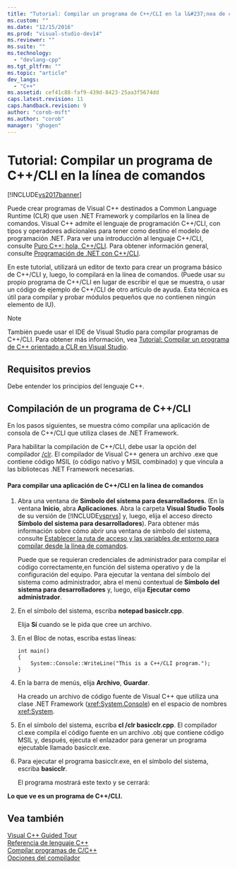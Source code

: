 ```yaml
---
title: "Tutorial: Compilar un programa de C++/CLI en la l&#237;nea de comandos | Microsoft Docs"
ms.custom: ""
ms.date: "12/15/2016"
ms.prod: "visual-studio-dev14"
ms.reviewer: ""
ms.suite: ""
ms.technology: 
  - "devlang-cpp"
ms.tgt_pltfrm: ""
ms.topic: "article"
dev_langs: 
  - "C++"
ms.assetid: cef41c88-faf9-439d-8423-25aa3f5674dd
caps.latest.revision: 11
caps.handback.revision: 9
author: "corob-msft"
ms.author: "corob"
manager: "ghogen"
---
```

# Tutorial: Compilar un programa de C++/CLI en la l&#237;nea de comandos
[!INCLUDE[vs2017banner](../assembler/inline/includes/vs2017banner.md)]

Puede crear programas de Visual C\+\+ destinados a Common Language Runtime \(CLR\) que usen .NET Framework y compilarlos en la línea de comandos.  Visual C\+\+ admite el lenguaje de programación C\+\+\/CLI, con tipos y operadores adicionales para tener como destino el modelo de programación .NET.  Para ver una introducción al lenguaje C\+\+\/CLI, consulte [Puro C\+\+: hola, C\+\+\/CLI](http://msdn.microsoft.com/magazine/cc163681.aspx).  Para obtener información general, consulte [Programación de .NET con C\+\+\/CLI](../dotnet/dotnet-programming-with-cpp-cli-visual-cpp.md).  
  
 En este tutorial, utilizará un editor de texto para crear un programa básico de C\+\+\/CLI y, luego, lo compilará en la línea de comandos.  \(Puede usar su propio programa de C\+\+\/CLI en lugar de escribir el que se muestra, o usar un código de ejemplo de C\+\+\/CLI de otro artículo de ayuda.  Esta técnica es útil para compilar y probar módulos pequeños que no contienen ningún elemento de IU\).  
  
> [!NOTE]
>  También puede usar el IDE de Visual Studio para compilar programas de C\+\+\/CLI.  Para obtener más información, vea [Tutorial: Compilar un programa de C\+\+ orientado a CLR en Visual Studio](../ide/walkthrough-compiling-a-cpp-program-that-targets-the-clr-in-visual-studio.md).  
  
## Requisitos previos  
 Debe entender los principios del lenguaje C\+\+.  
  
## Compilación de un programa de C\+\+\/CLI  
 En los pasos siguientes, se muestra cómo compilar una aplicación de consola de C\+\+\/CLI que utiliza clases de .NET Framework.  
  
 Para habilitar la compilación de C\+\+\/CLI, debe usar la opción del compilador [\/clr](../build/reference/clr-common-language-runtime-compilation.md).  El compilador de Visual C\+\+ genera un archivo .exe que contiene código MSIL \(o código nativo y MSIL combinado\) y que vincula a las bibliotecas .NET Framework necesarias.  
  
#### Para compilar una aplicación de C\+\+\/CLI en la línea de comandos  
  
1.  Abra una ventana de **Símbolo del sistema para desarrolladores**.  \(En la ventana **Inicio**, abra **Aplicaciones**.  Abra la carpeta **Visual Studio Tools** de su versión de [!INCLUDE[vsprvs](../assembler/masm/includes/vsprvs_md.md)] y, luego, elija el acceso directo **Símbolo del sistema para desarrolladores**\). Para obtener más información sobre cómo abrir una ventana de símbolo del sistema, consulte [Establecer la ruta de acceso y las variables de entorno para compilar desde la línea de comandos](../build/setting-the-path-and-environment-variables-for-command-line-builds.md).  
  
     Puede que se requieran credenciales de administrador para compilar el código correctamente,en función del sistema operativo y de la configuración del equipo.  Para ejecutar la ventana del símbolo del sistema como administrador, abra el menú contextual de **Símbolo del sistema para desarrolladores** y, luego, elija **Ejecutar como administrador**.  
  
2.  En el símbolo del sistema, escriba **notepad basicclr.cpp**.  
  
     Elija **Sí** cuando se le pida que cree un archivo.  
  
3.  En el Bloc de notas, escriba estas líneas:  
  
    ```  
    int main()  
    {  
        System::Console::WriteLine("This is a C++/CLI program.");  
    }  
    ```  
  
4.  En la barra de menús, elija **Archivo**, **Guardar**.  
  
     Ha creado un archivo de código fuente de Visual C\+\+ que utiliza una clase .NET Framework \(<xref:System.Console>\) en el espacio de nombres <xref:System>.  
  
5.  En el símbolo del sistema, escriba **cl \/clr basicclr.cpp**.  El compilador cl.exe compila el código fuente en un archivo .obj que contiene código MSIL y, después, ejecuta el enlazador para generar un programa ejecutable llamado basicclr.exe.  
  
6.  Para ejecutar el programa basicclr.exe, en el símbolo del sistema, escriba **basicclr**.  
  
     El programa mostrará este texto y se cerrará:  
  
  **Lo que ve es un programa de C\+\+\/CLI.**  
  
## Vea también  
 [Visual C\+\+ Guided Tour](http://msdn.microsoft.com/es-es/499cb66f-7df1-45d6-8b6b-33d94fd1f17c)   
 [Referencia de lenguaje C\+\+](../cpp/cpp-language-reference.md)   
 [Compilar programas de C\/C\+\+](../build/building-c-cpp-programs.md)   
 [Opciones del compilador](../build/reference/compiler-options.md)